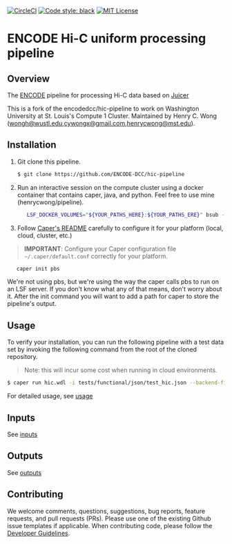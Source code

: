 [![CircleCI](https://circleci.com/gh/ENCODE-DCC/hic-pipeline/tree/dev.svg?style=svg)](https://circleci.com/gh/ENCODE-DCC/hic-pipeline/tree/dev)
[![Code style: black](https://img.shields.io/badge/code%20style-black-000000.svg)](https://github.com/psf/black)
[![MIT License](https://img.shields.io/badge/license-MIT-green)](LICENSE)

# ENCODE Hi-C uniform processing pipeline

## Overview

The [ENCODE](https://www.encodeproject.org/) pipeline for processing Hi-C data based on [Juicer](https://github.com/aidenlab/juicer)

This is a fork of the encodedcc/hic-pipeline to work on Washington University at St. Louis's Compute 1 Cluster.
Maintained by Henry C. Wong (wongh@wustl.edu,cywongx@gmail.com,henrycwong@mst.edu). 

## Installation

1. Git clone this pipeline.
    ```bash
    $ git clone https://github.com/ENCODE-DCC/hic-pipeline
    ```

2. Run an interactive session on the compute cluster using a docker container that contains caper, java, and python. Feel free to use mine (henrycwong/pipeline). 
   ```bash
      LSF_DOCKER_VOLUMES="${YOUR_PATHS_HERE}:${YOUR_PATHS_ERE}" bsub -G compute-group -q queue-group -a "docker(henrycwong/pipeline)" /bin/sh
   ```
   

3. Follow [Caper's README](https://github.com/ENCODE-DCC/caper) carefully to configure it for your platform (local, cloud, cluster, etc.)
> **IMPORTANT**: Configure your Caper configuration file `~/.caper/default.conf` correctly for your platform.

   ```bash
      caper init pbs
   ```
   We're not using pbs, but we're using the way the caper calls pbs to run on an LSF server. If you don't know what any of that means, don't worry about it. 
   After the init command you will want to add a path for caper to store the pipeline's output. 

## Usage

To verify your installation, you can run the following pipeline with a test data set by invoking the following command from the root of the cloned repository.

> Note: this will incur some cost when running in cloud environments.

```bash
$ caper run hic.wdl -i tests/functional/json/test_hic.json --backend-file lsf.backend.conf
```

For detailed usage, see [usage](docs/usage.md)

## Inputs

See [inputs](docs/reference.md#inputs)


## Outputs

See [outputs](docs/reference.md#outputs)

## Contributing

We welcome comments, questions, suggestions, bug reports, feature requests, and pull requests (PRs). Please use one of the existing Github issue templates if applicable. When contributing code, please follow the [Developer Guidelines](docs/CONTRIBUTING.md#developer-guidelines).
